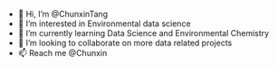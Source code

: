 - 👋 Hi, I’m @ChunxinTang
- 👀 I’m interested in Environmental data science
- 🌱 I’m currently learning Data Science and Environmental Chemistry
- 💞️ I’m looking to collaborate on more data related projects
- 📫 Reach me @Chunxin

<!---
ChunxinTang/ChunxinTang is a ✨ special ✨ repository because its `README.md` (this file) appears on your GitHub profile.
You can click the Preview link to take a look at your changes.
--->
